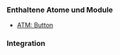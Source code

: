 ### Enthaltene Atome und Module
* <a href="../../atoms/button/button.html">ATM: Button</a>

### Integration


